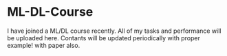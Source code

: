 # ML-DL-Course
I have joined a ML/DL course recently. All of my tasks and performance will be uploaded here.
Contants will be updated periodically with proper example!
with paper also.
